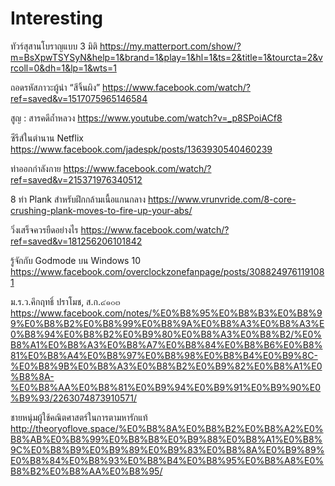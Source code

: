 # Interesting

ทัวร์สุสานโบราญแบบ 3 มิติ
https://my.matterport.com/show/?m=BsXpwTSYSyN&help=1&brand=1&play=1&hl=1&ts=2&title=1&tourcta=2&vrcoll=0&dh=1&lp=1&wts=1

ถอดรหัสภาวะผู้นำ “สีจิ้นผิง”
https://www.facebook.com/watch/?ref=saved&v=1517075965146584

สูญ : สารคดีถ้ำหลวง
https://www.youtube.com/watch?v=_p8SPoiACf8

ซีรีส์ในตำนาน Netflix
https://www.facebook.com/jadespk/posts/1363930540460239

ท่าออกกำลังกาย
https://www.facebook.com/watch/?ref=saved&v=215371976340512

8 ท่า Plank สำหรับฝึกกล้ามเนื้อแกนกลาง
https://www.vrunvride.com/8-core-crushing-plank-moves-to-fire-up-your-abs/

วิ่งเสร็จ​ควรยืดอย่างไร
https://www.facebook.com/watch/?ref=saved&v=181256206101842

รู้จักกับ Godmode บน Windows 10
https://www.facebook.com/overclockzonefanpage/posts/3088249761191081

ม.ร.ว.คึกฤทธิ์ ปราโมช, ส.ก.๔๑๐๓
https://www.facebook.com/notes/%E0%B8%95%E0%B8%B3%E0%B8%99%E0%B8%B2%E0%B8%99%E0%B8%9A%E0%B8%A3%E0%B8%A3%E0%B8%94%E0%B8%B2%E0%B9%80%E0%B8%A3%E0%B8%B2/%E0%B8%A1%E0%B8%A3%E0%B8%A7%E0%B8%84%E0%B8%B6%E0%B8%81%E0%B8%A4%E0%B8%97%E0%B8%98%E0%B8%B4%E0%B9%8C-%E0%B8%9B%E0%B8%A3%E0%B8%B2%E0%B9%82%E0%B8%A1%E0%B8%8A-%E0%B8%AA%E0%B8%81%E0%B9%94%E0%B9%91%E0%B9%90%E0%B9%93/2263074873910571/

ชายหนุ่มผู้ใช้คณิตศาสตร์ในการตามหารักแท้
http://theoryoflove.space/%E0%B8%8A%E0%B8%B2%E0%B8%A2%E0%B8%AB%E0%B8%99%E0%B8%B8%E0%B9%88%E0%B8%A1%E0%B8%9C%E0%B8%B9%E0%B9%89%E0%B9%83%E0%B8%8A%E0%B9%89%E0%B8%84%E0%B8%93%E0%B8%B4%E0%B8%95%E0%B8%A8%E0%B8%B2%E0%B8%AA%E0%B8%95/

